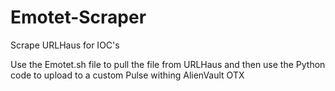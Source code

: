 # Emotet-Scraper
Scrape URLHaus for IOC's


Use the Emotet.sh file to pull the file from URLHaus and then use the Python code to upload to a custom Pulse withing AlienVault OTX
